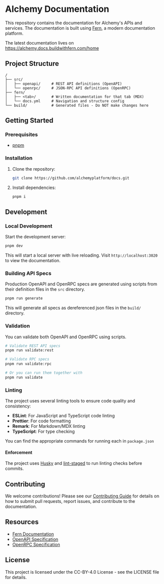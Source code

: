 # Alchemy Documentation

This repository contains the documentation for Alchemy's APIs and services. The documentation is built using [Fern](https://buildwithfern.com/), a modern documentation platform.

The latest documentation lives on https://alchemy.docs.buildwithfern.com/home

## Project Structure

```text
/
├── src/
│   ├── openapi/     # REST API definitions (OpenAPI)
│   └── openrpc/     # JSON-RPC API definitions (OpenRPC)
├── fern/
│   ├── <tab>/       # Written documentation for that tab (MDX)
│   └── docs.yml     # Navigation and structure config
└── build/           # Generated files - Do NOT make changes here
```

## Getting Started

### Prerequisites

* [pnpm](https://pnpm.io/)

### Installation

1. Clone the repository:

   ```bash
   git clone https://github.com/alchemyplatform/docs.git
   ```

2. Install dependencies:
   ```bash
   pnpm i
   ```

## Development

### Local Development

Start the development server:

```bash
pnpm dev
```

This will start a local server with live reloading. Visit `http://localhost:3020` to view the documentation.

### Building API Specs

Production OpenAPI and OpenRPC specs are generated using scripts from their definition files in the `src` directory.

```bash
pnpm run generate
```

This will generate all specs as dereferenced json files in the `build/` directory.

### Validation

You can validate both OpenAPI and OpenRPC using scripts.

```bash
# Validate REST API specs
pnpm run validate:rest

# Validate RPC specs
pnpm run validate:rpc

# Or you can run them together with
pnpm run validate
```

### Linting

The project uses several linting tools to ensure code quality and consistency:

* **ESLint**: For JavaScript and TypeScript code linting
* **Prettier**: For code formatting
* **Remark**: For Markdown/MDX linting
* **TypeScript**: For type checking

You can find the appropriate commands for running each in `package.json`

#### Enforcement

The project uses [Husky](https://typicode.github.io/husky) and [lint-staged](https://github.com/lint-staged/lint-staged) to run linting checks before commits.

## Contributing

We welcome contributions! Please see our [Contributing Guide](CONTRIBUTING.md) for details on how to submit pull requests, report issues, and contribute to the documentation.

## Resources

* [Fern Documentation](https://buildwithfern.com/learn)
* [OpenAPI Specification](https://swagger.io/specification/)
* [OpenRPC Specification](https://spec.open-rpc.org/)

## License

This project is licensed under the CC-BY-4.0 License - see the LICENSE file for details.
